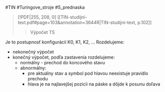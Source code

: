 #TIN #Turingove_stroje #5_prednaska
> [!PDF|255, 208, 0] [[TIN-studijni-text.pdf#page=103&annotation=3644R|TIN-studijni-text, p.102]]
> > Výpočet TS

Je to postupnosť konfigurácií K0, K1, K2, ...
Rozdelujeme:
- nekonečný výpočet
- konečný výpočet, podľa zastavenia rozdelujeme:
	- normálny - prechod do koncového stavu
	- abnormálny:
		- pre aktuálny stav a symbol pod hlavou neexistuje pravidlo prechodu
		- hlava je na najlavejšej pozicii na páske a dôjde k posunu doľava